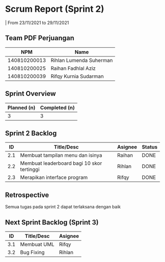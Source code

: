 # Scrum Report (Sprint 2)
| From 23/11/2021 to 29/11/2021

## Team PDF Perjuangan
| NPM           | Name                       |
| ------------- |----------------------------|
| 140810200013  | Rihlan Lumenda Suherman    |
| 140810200025  | Raihan Fadhlal Aziz        |
| 140810200039  | Rifqy Kurnia Sudarman      |

## Sprint Overview
| Planned (n)   | Completed (n) |
| ------------- |-------------- |
| 3             | 3             |

## Sprint 2 Backlog

| ID  | Title/Desc | Asignee | Status |
| --- | ---------- | ------- | ------ |
| 2.1 | Membuat tampilan menu dan isinya | Raihan | DONE |
| 2.2 | Membuat leaderboard bagi 10 skor tertinggi | Rihlan | DONE |
| 2.3 | Merapikan interface program | Rifqy | DONE |

## Retrospective 

Semua tugas pada sprint 2 dapat terlaksana dengan baik 

## Next Sprint Backlog (Sprint 3)
| ID  | Title/Desc | Asignee | 
| --- | ---------- | ------- | 
| 3.1 | Membuat UML | Rifqy | 
| 3.2 | Bug Fixing | Rihlan | 
